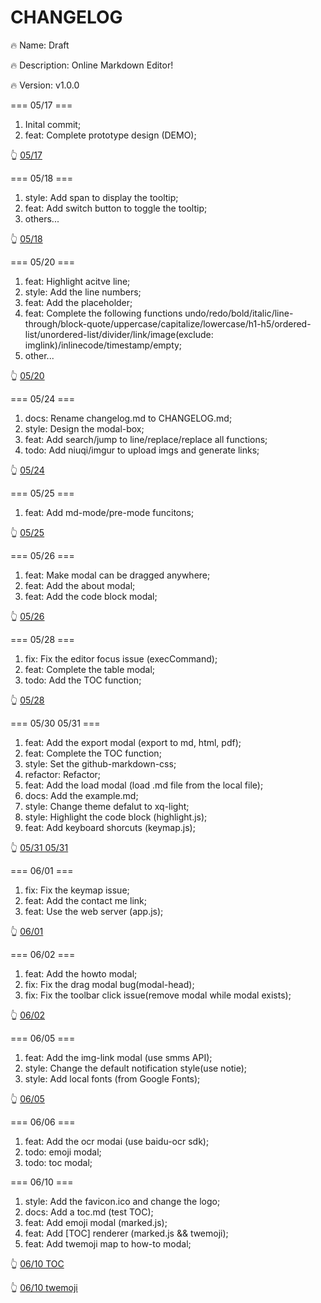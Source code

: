 # CHANGELOG

🔥 Name: Draft

🔥 Description: Online Markdown Editor!

🔥 Version: v1.0.0

=== 05/17 ===

1. Inital commit;
2. feat: Complete prototype design (DEMO);

👆 [05/17](http://oppnkay27.bkt.clouddn.com/20180517152648931917150.png)

=== 05/18 ===

1. style: Add span to display the tooltip;
2. feat: Add switch button to toggle the tooltip;
3. others...

👆 [05/18](http://oppnkay27.bkt.clouddn.com/20180517152657143787069.png)

=== 05/20 ===

1. feat: Highlight acitve line;
2. style: Add the line numbers;
3. feat: Add the placeholder;
4. feat: Complete the following functions  undo/redo/bold/italic/line-through/block-quote/uppercase/capitalize/lowercase/h1-h5/ordered-list/unordered-list/divider/link/image(exclude: imglink)/inlinecode/timestamp/empty;
5. other...

👆 [05/20](http://oppnkay27.bkt.clouddn.com/20180520152680855740911.png)

=== 05/24 ===

1. docs: Rename changelog.md to CHANGELOG.md;
2. style: Design the modal-box;
3. feat: Add search/jump to line/replace/replace all functions;
4. todo: Add niuqi/imgur to upload imgs and generate links;

👆 [05/24](http://)

=== 05/25 ===

1. feat: Add md-mode/pre-mode funcitons;

👆 [05/25](http://)

=== 05/26 ===

1. feat: Make modal can be dragged anywhere;
2. feat: Add the about modal;
3. feat: Add the code block modal;

👆 [05/26](http://oppnkay27.bkt.clouddn.com/20180526152732882120264.png)

=== 05/28 ===

1. fix: Fix the editor focus issue (execCommand);
2. feat: Complete the table modal;
3. todo: Add the TOC function;

👆 [05/28](http://oppnkay27.bkt.clouddn.com/20180528152749719371370.png)

=== 05/30 05/31 ===

1. feat: Add the export modal (export to md, html, pdf);
2. feat: Complete the TOC function;
3. style: Set the github-markdown-css;
4. refactor: Refactor;
5. feat: Add the load modal (load .md file from the local file);
6. docs: Add the example.md;
7. style: Change theme defalut to xq-light;
8. style: Highlight the code block (highlight.js);
9. feat: Add keyboard shorcuts (keymap.js);

👆 [05/31 05/31](http://oppnkay27.bkt.clouddn.com/20180531152773614665604.png)

=== 06/01 ===

1. fix: Fix the keymap issue;
2. feat: Add the contact me link;
3. feat: Use the web server (app.js);

👆 [06/01](http://)

=== 06/02 ===

1. feat: Add the howto modal;
2. fix: Fix the drag modal bug(modal-head);
3. fix: Fix the toolbar click issue(remove modal while modal exists);

👆 [06/02](http://oppnkay27.bkt.clouddn.com/20180603152795597886462.png)

=== 06/05 ===

1. feat: Add the img-link modal (use smms API);
2. style: Change the default notification style(use notie);
3. style: Add local fonts (from Google Fonts);

👆 [06/05](http://oppnkay27.bkt.clouddn.com/20180603152795597886462.png)

=== 06/06 ===

1. feat: Add the ocr modai (use baidu-ocr sdk);
2. todo: emoji modal;
3. todo: toc modal;

=== 06/10 ===

1. style: Add the favicon.ico and change the logo;
2. docs: Add a toc.md (test TOC);
3. feat: Add emoji modal (marked.js);
4. feat: Add [TOC] renderer (marked.js && twemoji);
5. feat: Add twemoji map to how-to modal;

👆 [06/10 TOC](http://oppnkay27.bkt.clouddn.com/20180610152864268656570.png)

👆 [06/10 twemoji](http://oppnkay27.bkt.clouddn.com/20180610152864263041480.png)
